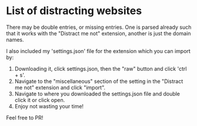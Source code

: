 # List of distracting websites

There may be double entries, or missing entries.
One is parsed already such that it works with the "Distract me not" extension, another is just the domain names.

I also included my 'settings.json' file for the extension which you can import by: 
1. Downloading it, click settings.json, then the "raw" button and click 'ctrl + s'.
2. Navigate to the "miscellaneous" section of the setting in the "Distract me not" extension and click "import".
3. Navigate to where you downloaded the settings.json file and double click it or click open.
4. Enjoy not wasting your time!

Feel free to PR!
